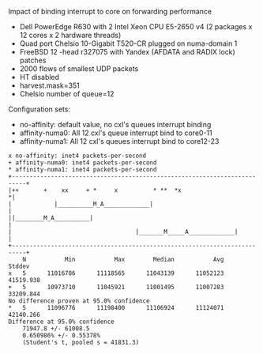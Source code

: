 Impact of binding interrupt to core on forwarding performance
  - Dell PowerEdge R630 with 2 Intel Xeon CPU E5-2650 v4 (2 packages x 12 cores x 2 hardware threads)
  - Quad port Chelsio 10-Gigabit T520-CR plugged on numa-domain 1
  - FreeBSD 12 -head r327075 with Yandex (AFDATA and RADIX lock) patches
  - 2000 flows of smallest UDP packets
  - HT disabled
  - harvest.mask=351
  - Chelsio number of queue=12

Configuration sets:
  - no-affinity: default value, no cxl's queues interrupt binding
  - affinity-numa0: All 12 cxl's queue interrupt bind to core0-11
  - affinity-numa1: All 12 cxl's queues interrupt bind to core12-23

```
x no-affinity: inet4 packets-per-second
+ affinity-numa0: inet4 packets-per-second
* affinity-numa1: inet4 packets-per-second
+--------------------------------------------------------------------------+
|++       +    xx     + *     x          * **  *x                         *|
|            |__________M_A_____________|                                  |
||________M_A__________|                                                   |
|                                   |_______M_____A_____________|          |
+--------------------------------------------------------------------------+
    N           Min           Max        Median           Avg        Stddev
x   5      11016786      11118565      11043139      11052123     41519.938
+   5      10973710      11045921      11001495      11007283     33209.844
No difference proven at 95.0% confidence
*   5      11096776      11198400      11106924      11124071     42140.266
Difference at 95.0% confidence
	71947.8 +/- 61008.5
	0.650986% +/- 0.55378%
	(Student's t, pooled s = 41831.3)
```
